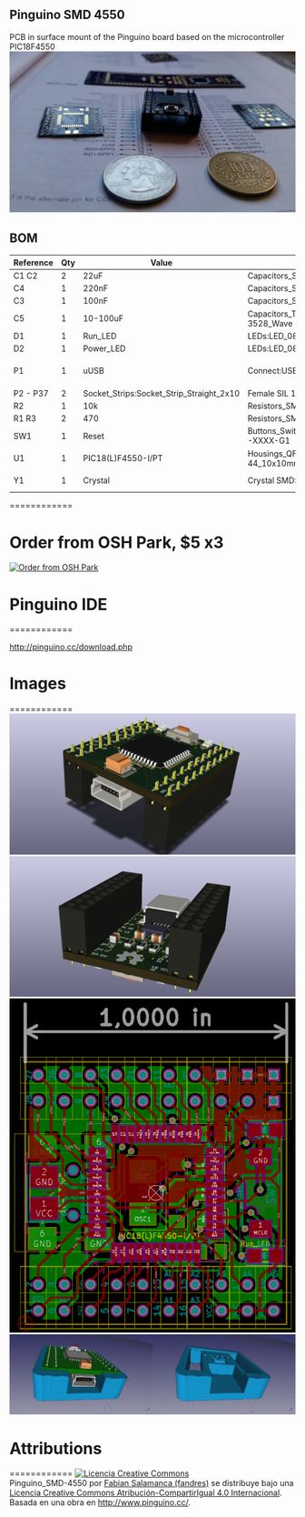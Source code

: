 ## Pinguino SMD 4550

PCB in surface mount of the Pinguino board based on the microcontroller PIC18F4550 
![Pinguino_SMD-4550](/images/Pinguino_SMD-4550.jpg)

## BOM 
Reference | Qty | Value | Footprint | Package
----- | ---------- | -------- | -------- | --------
C1 C2  | 2 | 22uF | Capacitors_SMD:C_0805 | 0805
C4  | 1 | 220nF | Capacitors_SMD:C_0805 | 0805
C3  | 1 | 100nF | Capacitors_SMD:C_0805 | 0805
C5  | 1 | 10-100uF | Capacitors_Tantalum_SMD:TantalC_SizeB_EIA-3528_Wave | B 3528
D1  | 1 | Run_LED | LEDs:LED_0805 | 0805
D2  | 1 | Power_LED | LEDs:LED_0805 | 0805
P1  | 1 | uUSB | Connect:USB_Mini-B | USB Female mini B 
P2 - P37 | 2 | Socket_Strips:Socket_Strip_Straight_2x10 | Female SIL 10x2 Pin
R2  | 1 | 10k | Resistors_SMD:R_0805 | 0805
R1 R3  | 2 | 470 | Resistors_SMD:R_0805 | 0805
SW1  | 1 | Reset | Buttons_Switches_SMD:SW_SPST_REED_CT05-XXXX-G1 | Sw SMD 1181
U1  | 1 | PIC18(L)F4550-I/PT | Housings_QFP:TQFP-44_10x10mm_Pitch0.8mm | TQFP-44
Y1  | 1 | Crystal | Crystal SMD:Crystal_SMD_5032_2Pads | 5032 2 Pads

============
# Order from OSH Park, $5 x3 

<a href="https://oshpark.com/shared_projects/KjakyOM4"><img src="https://oshpark.com/assets/badge-5b7ec47045b78aef6eb9d83b3bac6b1920de805e9a0c227658eac6e19a045b9c.png" alt="Order from OSH Park"></img></a>

# Pinguino IDE

============

http://pinguino.cc/download.php

# Images
============
![3DF_Pinguino_SMD-4550](/images/3D_View-F.png)
![3DB_Pinguino_SMD-4550](/images/3D_View-B.png)
![PCB_Pinguino_SMD-4550](/images/PCB_Kicad.png)
![Cape_Pinguino_SMD-4550](/images/case-Pinguino_SMD-4550.png)

# Attributions
============
<a rel="license" href="http://creativecommons.org/licenses/by-sa/4.0/"><img alt="Licencia Creative Commons" style="border-width:0" src="https://i.creativecommons.org/l/by-sa/4.0/88x31.png" /></a><br /><span xmlns:dct="http://purl.org/dc/terms/" property="dct:title">Pinguino_SMD-4550</span> por <a xmlns:cc="http://creativecommons.org/ns#" href="https://github.com/fandres/pinguino_SMD-4550" property="cc:attributionName" rel="cc:attributionURL">Fabian Salamanca (fandres)</a> se distribuye bajo una <a rel="license" href="http://creativecommons.org/licenses/by-sa/4.0/">Licencia Creative Commons Atribución-CompartirIgual 4.0 Internacional</a>.<br />Basada en una obra en <a xmlns:dct="http://purl.org/dc/terms/" href="http://www.pinguino.cc/" rel="dct:source">http://www.pinguino.cc/</a>.